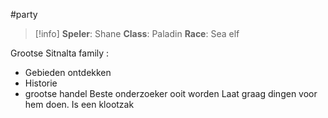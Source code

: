 #party
>[!info]
>**Speler**: Shane
>**Class**: Paladin
>**Race**: Sea elf

Grootse Sitnalta family :
- Gebieden ontdekken
- Historie    
- grootse handel
Beste onderzoeker ooit worden
Laat graag dingen voor hem doen.
Is een klootzak